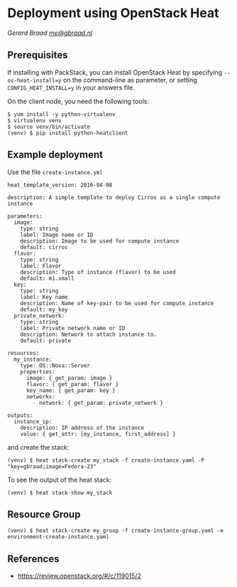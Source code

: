 # Deployment using OpenStack Heat

_Gerard Braad <me@gbraad.nl>_


## Prerequisites
If installing with PackStack, you can install OpenStack Heat by specifying
`--os-heat-install=y` on the command-line as parameter, or setting
`CONFIG_HEAT_INSTALL=y` in your answers file.

On the client node, you need the following tools:

```
$ yum install -y python-virtualenv
$ virtualenv venv
$ source venv/bin/activate
(venv) $ pip install python-heatclient
```


## Example deployment
Use the file `create-instance.yml`

```
heat_template_version: 2016-04-08

description: A simple template to deploy Cirros as a single compute instance

parameters:
  image:
    type: string
    label: Image name or ID
    description: Image to be used for compute instance
    default: cirros
  flavor:
    type: string
    label: Flavor
    description: Type of instance (flavor) to be used
    default: m1.small
  key:
    type: string
    label: Key name
    description: Name of key-pair to be used for compute instance
    default: my_key
  private_network:
    type: string
    label: Private network name or ID
    description: Network to attach instance to.
    default: private

resources:
  my_instance:
    type: OS::Nova::Server
    properties:
      image: { get_param: image }
      flavor: { get_param: flavor }
      key_name: { get_param: key }
      networks:
        - network: { get_param: private_network }

outputs:
  instance_ip:
    description: IP address of the instance
    value: { get_attr: [my_instance, first_address] }
```

and create the stack:

```
(venv) $ heat stack-create my_stack -f create-instance.yaml -P "key=gbraad;image=Fedora-23"
```

To see the output of the heat stack:

```
(venv) $ heat stack-show my_stack
```


## Resource Group

```
(venv) $ heat stack-create my_group -f create-instance-group.yaml -e environment-create-instance.yaml
```


## References

  * https://review.openstack.org/#/c/119015/2
